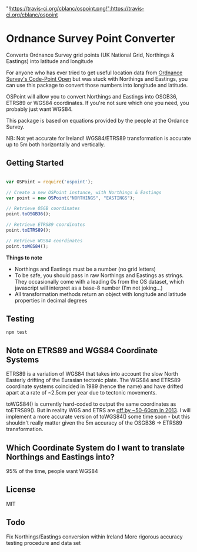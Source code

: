 "!https://travis-ci.org/cblanc/ospoint.png!":https://travis-ci.org/cblanc/ospoint

# Ordnance Survey Point Converter

Converts Ordnance Survey grid points (UK National Grid, Northings & Eastings) into latitude and longitude

For anyone who has ever tried to get useful location data from [Ordnance Survey's Code-Point Open](https://www.ordnancesurvey.co.uk/opendatadownload/products.html) but was stuck with Northings and Eastings, you can use this package to convert those numbers into longitude and latitude.

OSPoint will allow you to convert Northings and Eastings into OSGB36, ETRS89 or WGS84 coordinates. If you're not sure which one you need, you probably just want WGS84.

This package is based on equations provided by the people at the Ordance Survey.

NB: Not yet accurate for Ireland! WGS84/ETRS89 transformation is accurate up to 5m both horizontally and vertically.

## Getting Started

```javascript

var OSPoint = require('ospoint');

// Create a new OSPoint instance, with Northings & Eastings
var point = new OSPoint("NORTHINGS", "EASTINGS");

// Retrieve OSGB coordinates
point.toOSGB36();

// Retrieve ETRS89 coordinates
point.toETRS89();

// Retrieve WGS84 coordinates
point.toWGS84();

```

**Things to note**
- Northings and Eastings must be a number (no grid letters)
- To be safe, you should pass in raw Northings and Eastings as strings. They occasionally come with a leading 0s from the OS dataset, which javascript will interpret as a base-8 number (I'm not joking...)
- All transformation methods return an object with longitude and latitude properties in decimal degrees

## Testing

```shell
npm test
```

## Note on ETRS89 and WGS84 Coordinate Systems

ETRS89 is a variation of WGS84 that takes into account the slow North Easterly drifting of the Eurasian tectonic plate. The WGS84 and ETRS89 coordinate systems coincided in 1989 (hence the name) and have drifted apart at a rate of ~2.5cm per year due to tectonic movements.

toWGS84() is currently hard-coded to output the same coordinates as toETRS89(). But in reality WGS and ETRS are [off by ~50-60cm in 2013](http://www.killetsoft.de/t_1009_e.htm). I will implement a more accurate version of toWGS84() some time soon - but this shouldn't really matter given the 5m accuracy of the OSGB36 -> ETRS89 transformation.

## Which Coordinate System do I want to translate Northings and Eastings into?

95% of the time, people want WGS84

## License

MIT

## Todo

Fix Northings/Eastings conversion within Ireland
More rigorous accuracy testing procedure and data set
